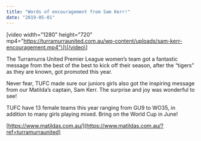 ```yaml
---
title: "Words of encouragement from Sam Kerr!"
date: "2019-05-01"
---
```


\[video width="1280" height="720" mp4="https://turramurraunited.com.au/wp-content/uploads/sam-kerr-encouragement.mp4"\]\[/video\]

The Turramurra United Premier League women’s team got a fantastic message from the best of the best to kick off their season, after the “tigers” as they are known, got promoted this year.

Never fear, TUFC made sure our juniors girls also got the inspiring message from our Matilda’s captain, Sam Kerr. The surprise and joy was wonderful to see!

TUFC have 13 female teams this year ranging from GU9 to WO35, in addition to many girls playing mixed. Bring on the World Cup in June!

[https://www.matildas.com.au/](https://www.matildas.com.au/?ref=turramurraunited)
